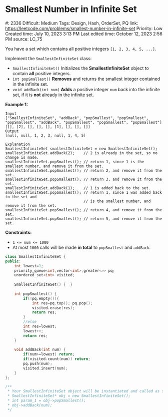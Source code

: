 # Smallest Number in Infinite Set

#: 2336
Difficult: Medium
Tags: Design, Hash, OrderSet, PQ
link: https://leetcode.com/problems/smallest-number-in-infinite-set
Priority: Low
Created time: July 10, 2023 3:13 PM
Last edited time: October 12, 2023 2:56 PM
source: LC_75

You have a set which contains all positive integers `[1, 2, 3, 4, 5, ...]`.

Implement the `SmallestInfiniteSet` class:

- `SmallestInfiniteSet()` Initializes the **SmallestInfiniteSet** object to contain **all** positive integers.
- `int popSmallest()` **Removes** and returns the smallest integer contained in the infinite set.
- `void addBack(int num)` **Adds** a positive integer `num` back into the infinite set, if it is **not** already in the infinite set.

**Example 1:**

```
Input
["SmallestInfiniteSet", "addBack", "popSmallest", "popSmallest", "popSmallest", "addBack", "popSmallest", "popSmallest", "popSmallest"]
[[], [2], [], [], [], [1], [], [], []]
Output
[null, null, 1, 2, 3, null, 1, 4, 5]

Explanation
SmallestInfiniteSet smallestInfiniteSet = new SmallestInfiniteSet();
smallestInfiniteSet.addBack(2);    // 2 is already in the set, so no change is made.
smallestInfiniteSet.popSmallest(); // return 1, since 1 is the smallest number, and remove it from the set.
smallestInfiniteSet.popSmallest(); // return 2, and remove it from the set.
smallestInfiniteSet.popSmallest(); // return 3, and remove it from the set.
smallestInfiniteSet.addBack(1);    // 1 is added back to the set.
smallestInfiniteSet.popSmallest(); // return 1, since 1 was added back to the set and
                                   // is the smallest number, and remove it from the set.
smallestInfiniteSet.popSmallest(); // return 4, and remove it from the set.
smallestInfiniteSet.popSmallest(); // return 5, and remove it from the set.

```

**Constraints:**

- `1 <= num <= 1000`
- At most `1000` calls will be made **in total** to `popSmallest` and `addBack`.

```cpp
class SmallestInfiniteSet {
public:
    int lowest=1;
    priority_queue<int,vector<int>,greater<>> pq;
    unordered_set<int> visited;
    
    SmallestInfiniteSet() {  }
    
    int popSmallest() {
        if(!pq.empty()){
            int res=pq.top(); pq.pop();
            visited.erase(res);
            return res;
        }
        //else
        int res=lowest;
        lowest++;
        return res;
    }
    
    void addBack(int num) {
        if(num>=lowest) return;
        if(visited.count(num)) return;
        pq.push(num);
        visited.insert(num);
    }
};

/**
 * Your SmallestInfiniteSet object will be instantiated and called as such:
 * SmallestInfiniteSet* obj = new SmallestInfiniteSet();
 * int param_1 = obj->popSmallest();
 * obj->addBack(num);
 */
```